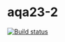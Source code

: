 # aqa23-2
[![Build status](https://ci.appveyor.com/api/projects/status/es9p659txwf74r8h?svg=true)](https://ci.appveyor.com/project/Milaaver/aqa23-2)
